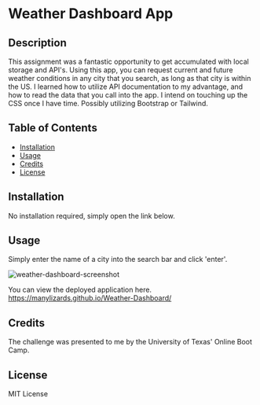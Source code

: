 # Weather Dashboard App

## Description
This assignment was a fantastic opportunity to get accumulated with local storage and API's. Using this app, you can request current and future weather conditions in any city that you search, as long as that city is within the US. I learned how to utilize API documentation to my advantage, and how to read the data that you call into the app. I intend on touching up the CSS once I have time. Possibly utilizing Bootstrap or Tailwind.

## Table of Contents
- [Installation](#installation)
- [Usage](#usage)
- [Credits](#credits)
- [License](#license)

## Installation

No installation required, simply open the link below.

## Usage
Simply enter the name of a city into the search bar and click 'enter'.

![weather-dashboard-screenshot](https://user-images.githubusercontent.com/96992560/197923021-e5091319-f871-4822-94f9-63ca0ae449a6.png)


You can view the deployed application here. https://manylizards.github.io/Weather-Dashboard/ 

## Credits

The challenge was presented to me by the University of Texas' Online Boot Camp.

## License

MIT License
